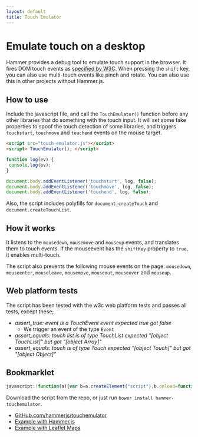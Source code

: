 ```yaml
---
layout: default
title: Touch Emulator
---
```


# Emulate touch on a desktop
Hammer provides a debug tool to emulate touch support in the browser. It fires DOM touch events as
[specified by W3C](http://www.w3.org/TR/touch-events). When pressing the `shift` key,
you can also use multi-touch events like pinch and rotate. You can also use this in other projects without Hammer.js.

## How to use
Include the javascript file, and call the `TouchEmulator()` function before any other libraries that do something with the 
touch input. It will set some fake properties to spoof the touch detection of some libraries, and triggers `touchstart`, `touchmove` and `touchend` events on the mouse target.
 
````html
<script src="touch-emulator.js"></script>
<script> TouchEmulator(); </script>
````

````js
function log(ev) {
 console.log(ev);
}

document.body.addEventListener('touchstart', log, false);
document.body.addEventListener('touchmove', log, false);
document.body.addEventListener('touchend', log, false);
````

Also, the script includes polyfills for `document.createTouch` and `document.createTouchList`.

## How it works
It listens to the `mousedown`, `mousemove` and `mouseup` events, and translates them to touch events. If the mouseevent
has the `shiftKey` property to `true`, it enables multi-touch. 

The script also prevents the following mouse events on the page: 
`mousedown`, `mouseenter`, `mouseleave`, `mousemove`, `mouseout`, `mouseover` and `mouseup`.

## Web platform tests
The script has been tested with the w3c web platform tests and passes all tests, except these;

- *assert_true: event is a TouchEvent event expected true got false*
  - We trigger an event of the type `Event`
- *assert_equals: touch list is of type TouchList expected "[object TouchList]" but got "[object Array]"*
- *assert_equals: touch is of type Touch expected "[object Touch]" but got "[object Object]"*

## Bookmarklet
````js
javascript:!function(a){var b=a.createElement("script");b.onload=function(){TouchEmulator()},b.src="//cdn.rawgit.com/hammerjs/touchemulator/0.0.2/touch-emulator.js",a.body.appendChild(b)}(document);
````

Download the script from the repo, or just run `bower install hammer-touchemulator`.

- [GitHub.com/hammerjs/touchemulator](https://github.com/hammerjs/touchemulator)
- [Example with Hammer.js](http://cdn.rawgit.com/hammerjs/touchemulator/master/tests/manual/hammer.html)
- [Example with Leaflet Maps](http://cdn.rawgit.com/hammerjs/touchemulator/master/tests/manual/leaflet.html)

